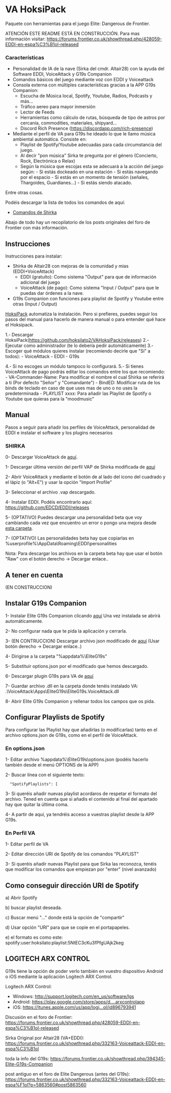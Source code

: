 # VA HoksiPack
Paquete con herramientas para el juego Elite: Dangerous de Frontier.

ATENCIÓN ESTE README ESTÁ EN CONSTRUCCIÓN. Para mas información visitar:
https://forums.frontier.co.uk/showthread.php/428059-EDDI-en-espa%C3%B1ol-released


### Características
- Personalidad de IA de la nave (Sirka del cmdr. Altair28) con la ayuda del Software EDDI, VoiceAttack y G19s Companion
- Comandos básicos del juego mediante voz con EDDI y Voiceattack
- Consola externa con múltiples características gracias a la APP G19s Companion:
    - Escucha de Música local, Spotify, Youtube, Radios, Podcasts y más...
    - Tráfico aereo para mayor inmersión
    - Lector de Feeds
    - Herramientas como cálculo de rutas, búsqueda de tipo de astros por cercanía, commodities, materiales, shipyard...
    - Discord Rich Presence (https://discordapp.com/rich-presence)
- Mediante el perfil de VA para G19s he ideado lo que le llamo música ambiental automática. Consiste en:
    - Playlist de Spotify/Youtube adecuadas para cada circumstancia del juego.
    - Al decir "pon música" Sirka te pregunta por el género (Concierto, Rock, Electrónica o Relax)
    - Según la música que escojas esta se adecuará a la acción del juego según: 
          - Si estás dockeado en una estación
          - Si estás navegando por el espacio
          - Si estás en un momento de tensión (señales, Thargoides, Guardianes...)
          - Si estás siendo atacado.

Entre otras cosas. 

Podéis descargar la lista de todos los comandos de aquí:

- [Comandos de Shirka](http://htmlpreview.github.io/?https://raw.githubusercontent.com/hoksilato2/VAHoksiPack/master/VAPs/Hoksilato%203.1.0-1-Profile.html)

Abajo de todo hay un recopilatorio de los posts originales del foro de Frontier con más información.


## Instrucciones

Instrucciones para instalar:
- Shirka de Altair28 con mejoras de la comunidad y mias (EDDI+VoiceAttack)
    - EDDI (gratuíto): Como sistema "Output" para que de información adicional del juego
    - VoiceAttack (de pago): Como sistema "Input / Output" para que le puedas dar órdenes a la nave. 
- G19s Companion con funciones para playlist de Spotify y Youtube entre otras (Input / Output)


[HoksiPack](https://github.com/hoksilato2/VAHoksiPack/releases) automatiza la instalación. Pero si prefieres, puedes seguir los pasos del manual para hacerlo de manera manual o para entender qué hace el Hoksipack.


1.- Descargar HoksiPack(https://github.com/hoksilato2/VAHoksiPack/releases) 
2.- Ejecutar como administrador (te lo debería pedir automáticamente)
3.- Escoger qué módulos quieres instalar (recomiendo decirle que "Si" a todos):
    - VoiceAttack
    - EDDI
    - G19s
    
4.- Si no escoges un módulo tampoco lo configurará.
5.- Si tienes VoiceAttack de pago podrás editar los comandos entre los que recomiendo:
     - VA-Commander-Name: Para modificar el nombre el cual Shirka se referirá a ti (Por defecto "Señor" y "Comandante")
     - BindED: Modificar ruta de los binds de teclado en caso de que uses mas de uno o no uses la predeterminada
     - PLAYLIST xxxx: Para añadir las Playlist de Spotify o Youtube que quieras para la "moodmusic"

## Manual
Pasos a seguir para añadir los perfiles de VoiceAttack, personalidad de EDDI e instalar el software y los plugins necesarios

### SHIRKA

0- Descargar VoiceAttack de [aquí](https://voiceattack.com/).

1- Descargar última versión del perfil VAP de Shirka modificada de [aquí](https://github.com/hoksilato2/VAHoksiPack/tree/master/VAPs)

2- Abrir VoiceAttack y mediante el botón de al lado del icono del cuadrado y el lápiz (o "Alt+E") y usar la opción "Import Profile"

3- Seleccionar el archivo .vap descargado.

4- Instalar EDDI. Podéis encontrarlo aquí: https://github.com/EDCD/EDDI/releases

5- (OPTATIVO) Puedes descargar una personalidad beta que voy cambiando cada vez que encuentro un error o pongo una mejora desde [esta carpeta](https://github.com/hoksilato2/VoiceAttack-Profiles/tree/master/Personalities/beta).

7- (OPTATIVO) Las personalidades beta hay que copiarlas en %userprofile%\AppData\Roaming\EDDI\personalities

Nota: Para descargar los archivos en la carpeta beta hay que usar el botón "Raw" con el botón derecho -> Decargar enlace..



## A tener en cuenta

(EN CONSTRUCCION)


## Instalar G19s Companion
 1- Instalar Elite G19s Companion clicando [aquí](https://apps.magicmau.nl) Una vez instalada se abrirá automáticamente.

 2- No configurar nada que te pida la aplicación y cerrarla.

 3- (EN CONTRUCCION) Descargar archivo json modificado de [aquí](https://raw.githubusercontent.com/hoksilato2/Elite-G19s-Companion-Options/master/options.json) (Usar botón derecho -> Decargar enlace..)

 4- Dirigirse a la carpeta "%appdata%\EliteG19s"

 5- Substituir options.json por el modificado que hemos descargado.

 6- Descargar plugin G19s para VA de [aquí](https://apps.magicmau.nl/EliteG19s-v2/VoiceAttack/EliteG19s-VoiceAttack-latest.zip)

 7- Guardar archivo .dll en la carpeta donde tenéis instalado VA:
    .\VoiceAttack\Apps\EliteG19s\EliteG19s.VoiceAttack.dll

 8- Abrir Elite G19s Companion y rellenar todos los campos que os pida.


## Configurar Playlists de Spotify
Para configurar las Playlist hay que añadirlas (o modificarlas) tanto en el archivo options.json de G19s, como en el perfil de VoiceAttack.


### En options.json
1- Editar archivo %appdata%\EliteG19s\options.json (podéis hacerlo también desde el menú OPTIONS de la APP)

2- Buscar línea con el siguiente texto:

      "SpotifyPlaylists": [

3- Si queréis añadir nuevas playlist acordaros de respetar el formato del archivo. Tened en cuenta que si añadís el contenido al final del apartado hay que quitar la última coma.

4- A partir de aquí, ya tendréis acceso a vuestras playlist desde la APP G19s.

### En Perfil VA
1- Editar perfil de VA

2- Editar dirección URI de Spotify de los comandos "PLAYLIST"

3- Si queréis añadir nuevas Playlist para que Sirka las reconozca, tenéis que modificar los comandos que empiezan por "enter" (nivel avanzado)


## Como conseguir dirección URI de Spotify

a) Abrir Spotify

b) buscar playlist deseada.

c) Buscar menú "..." donde está la opción de "compartir"

d) Usar opción "URI" para que se copie en el portapapeles.

e) el formato es como este: spotify:user:hoksilato:playlist:5NtEC3cKu3fPfgUAjk2keg


## LOGITECH ARX CONTROL
G19s tiene la opción de poder verlo también en vuestro dispositivo Android o iOS mediante la aplicación Logitech ARX Control.

Logitech ARX Control:
- Windows: http://support.logitech.com/en_us/software/lgs
- Android: https://play.google.com/store/apps/d....arxcontrolapp
- iOS: https://itunes.apple.com/us/app/logi...ol/id896793941




Discusión en el foro de Frontier:
https://forums.frontier.co.uk/showthread.php/428059-EDDI-en-espa%C3%B1ol-released

Sirka Original por Altair28 (VA+EDDI):
https://forums.frontier.co.uk/showthread.php/332163-Voiceattack-EDDI-en-espa%C3%B1ol

toda la info del G19s:
https://forums.frontier.co.uk/showthread.php/394345-Elite-G19s-Companion

post antiguo en el foro de Elite Dangerous (antes del G19s):
https://forums.frontier.co.uk/showthread.php/332163-Voiceattack-EDDI-en-espa%F1ol?p=5863560#post5863560
